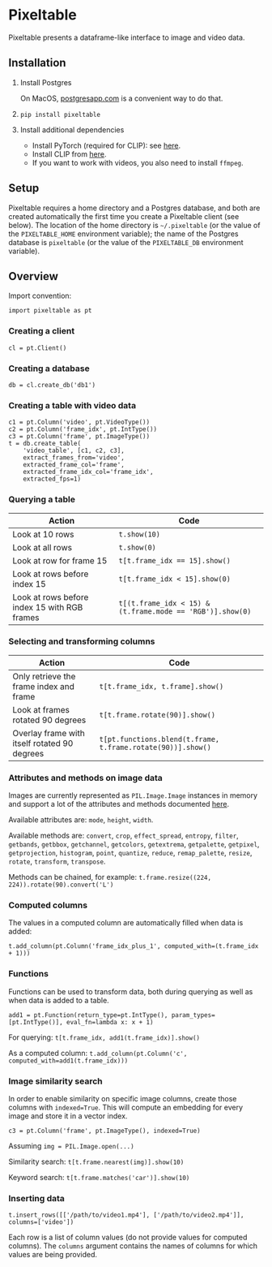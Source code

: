# Pixeltable

Pixeltable presents a dataframe-like interface to image and video data.

## Installation

1. Install Postgres

    On MacOS, [postgresapp.com](postgresapp.com) is a convenient way to do that.

2. `pip install pixeltable`

3. Install additional dependencies
   - Install PyTorch (required for CLIP): see [here](https://pytorch.org/get-started/locally/).
   - Install CLIP from [here](https://github.com/openai/CLIP).
   - If you want to work with videos, you also need to install `ffmpeg`.

## Setup

Pixeltable requires a home directory and a Postgres database, and both are created automatically the
first time you create a Pixeltable client (see below). The location of the home directory is
`~/.pixeltable` (or the value of the `PIXELTABLE_HOME` environment variable); the name of the
Postgres database is `pixeltable` (or the value of the `PIXELTABLE_DB` environment variable).

## Overview

Import convention:
```
import pixeltable as pt
```

### Creating a client
```
cl = pt.Client()
```

### Creating a database
```
db = cl.create_db('db1')
```

### Creating a table with video data
```
c1 = pt.Column('video', pt.VideoType())
c2 = pt.Column('frame_idx', pt.IntType())
c3 = pt.Column('frame', pt.ImageType())
t = db.create_table(
    'video_table', [c1, c2, c3],
    extract_frames_from='video',
    extracted_frame_col='frame',
    extracted_frame_idx_col='frame_idx',
    extracted_fps=1)
```

### Querying a table

|Action|Code|
|----|----|
| Look at 10 rows | `t.show(10)` |
| Look at all rows | `t.show(0)` |
| Look at row for frame 15 | `t[t.frame_idx == 15].show()` |
| Look at rows before index 15 | `t[t.frame_idx < 15].show(0)` |
| Look at rows before index 15 with RGB frames | `t[(t.frame_idx < 15) & (t.frame.mode == 'RGB')].show(0)` |

### Selecting and transforming columns

|Action|Code|
|----|----|
| Only retrieve the frame index and frame | `t[t.frame_idx, t.frame].show()` |
| Look at frames rotated 90 degrees | `t[t.frame.rotate(90)].show()` |
| Overlay frame with itself rotated 90 degrees | `t[pt.functions.blend(t.frame, t.frame.rotate(90))].show()` |

### Attributes and methods on image data

Images are currently represented as `PIL.Image.Image` instances in memory and support a lot of the
attributes and methods documented
[here](https://pillow.readthedocs.io/en/stable/reference/Image.html#PIL.Image.Image).

Available attributes are: `mode`, `height`, `width`.

Available methods are: `convert`, `crop`, `effect_spread`, `entropy`, `filter`, `getbands`, `getbbox`,
`getchannel`, `getcolors`, `getextrema`, `getpalette`, `getpixel`, `getprojection`, `histogram`,
`point`, `quantize`, `reduce`, `remap_palette`, `resize`, `rotate`, `transform`, `transpose`.

Methods can be chained, for example: `t.frame.resize((224, 224)).rotate(90).convert('L')`

### Computed columns

The values in a computed column are automatically filled when data is added:
```
t.add_column(pt.Column('frame_idx_plus_1', computed_with=(t.frame_idx + 1)))
```

### Functions

Functions can be used to transform data, both during querying as well as when data is added to a table.
```
add1 = pt.Function(return_type=pt.IntType(), param_types=[pt.IntType()], eval_fn=lambda x: x + 1)
```

For querying: `t[t.frame_idx, add1(t.frame_idx)].show()`

As a computed column: `t.add_column(pt.Column('c', computed_with=add1(t.frame_idx)))`

### Image similarity search

In order to enable similarity on specific image columns, create those columns with `indexed=True`.
This will compute an embedding for every image and store it in a vector index.
```
c3 = pt.Column('frame', pt.ImageType(), indexed=True)
```

Assuming `img = PIL.Image.open(...)`

Similarity search: `t[t.frame.nearest(img)].show(10)`

Keyword search: `t[t.frame.matches('car')].show(10)`

### Inserting data
```
t.insert_rows([['/path/to/video1.mp4'], ['/path/to/video2.mp4']], columns=['video'])
```
Each row is a list of column values (do not provide values for computed columns). The
`columns` argument contains the names of columns for which values are being provided.
